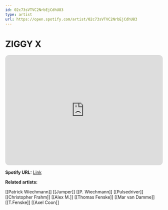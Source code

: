 ```yaml
---
id: 02c73sVTVC2NrbEjCdhU83
type: artist
url: https://open.spotify.com/artist/02c73sVTVC2NrbEjCdhU83
---
```

# ZIGGY X

<iframe style="border-radius:12px" src="https://open.spotify.com/embed/artist/02c73sVTVC2NrbEjCdhU83" width="100%" height="352" frameBorder="0" allowfullscreen="" allow="autoplay; clipboard-write; encrypted-media; fullscreen; picture-in-picture" loading="lazy"></iframe>

**Spotify URL:** [Link](https://open.spotify.com/artist/02c73sVTVC2NrbEjCdhU83)

**Related artists:**

[[Patrick Wiechmann]]
[[Jumper]]
[[P. Wiechmann]]
[[Pulsedriver]]
[[Christopher Frahm]]
[[Alex M.]]
[[Thomas Fenske]]
[[Mar van Damme]]
[[T.Fenske]]
[[Axel Coon]]
